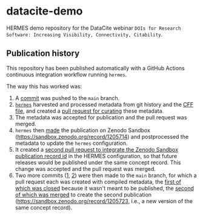 # datacite-demo

HERMES demo repository for the DataCite webinar `DOIs for Research Software: Increasing Visibility, Connectivity, Citability`.

## Publication history

This repository has been published automatically with a GitHub Actions continuous integration workflow running `hermes`.

The way this has worked was:

1. A [commit](https://github.com/sdruskat/datacite-demo/commit/c23d4c63adb0f91546a5dbbf6ed684c6a223a500) was pushed to the `main` branch.
2. [`hermes`](https://github.com/hermes-hmc/workflow/) harvested and processed metadata from git history and the [CFF file](CITATION.cff), and created a [pull request for curating](https://github.com/sdruskat/datacite-demo/pull/7) these metadata.
3. The metadata was accepted for publication and the pull request was merged.
4. `hermes` then [made](https://github.com/sdruskat/datacite-demo/actions/runs/5066268290) the publication on Zenodo Sandbox (https://sandbox.zenodo.org/record/1205714) and postprocessed the metadata to update the `hermes` configuration.
5. It created a [second pull request to integrate the Zenodo Sandbox publication record id](https://github.com/sdruskat/datacite-demo/pull/8) in the HERMES configuration, so that future releases would be published under the same concept record. This change was accepted and the pull request was merged.
6. Two more commits ([1](https://github.com/sdruskat/datacite-demo/commit/23572e5959418622a049dd58301befea2921fb78), [2](https://github.com/sdruskat/datacite-demo/commit/dc1a624888c5cbff46434c3df05b94c95a6b4465)) were then made to the `main` branch, for which a pull request each was created with compiled metadata, the [first of which was closed](https://github.com/sdruskat/datacite-demo/pull/9) because it wasn't meant to be published, the [second of which was merged](https://github.com/sdruskat/datacite-demo/pull/10) to create the second publication (https://sandbox.zenodo.org/record/1205723, i.e., a new version of the same concept record).
